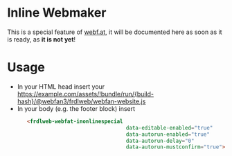 # Inline Webmaker
This is a special feature of [webf.at](https://webf.at), it will be documented here as soon as it is ready, as **it is not yet**!

# Usage
* In your HTML head insert your https://example.com/assets/!bundle/run/{build-hash}/@webfan3/frdlweb/webfan-website.js
* In your body (e.g. the footer block) insert
  ````HTML
     <frdlweb-webfat-inonlinespecial 
                                     data-editable-enabled="true" 
                                     data-autorun-enabled="true" 
                                     data-autorun-delay="0" 
                                     data-autorun-mustconfirm="true"></frdlweb-webfat-inonlinespecial>
  ````
